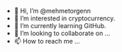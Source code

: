 - 👋 Hi, I’m @mehmetorgenn
- 👀 I’m interested in cryptocurrency.
- 🌱 I’m currently learning GitHub.
- 💞️ I’m looking to collaborate on ...
- 📫 How to reach me ...

<!---
mehmetorgenn/mehmetorgenn is a ✨ special ✨ repository because its `README.md` (this file) appears on your GitHub profile.
You can click the Preview link to take a look at your changes.
--->
